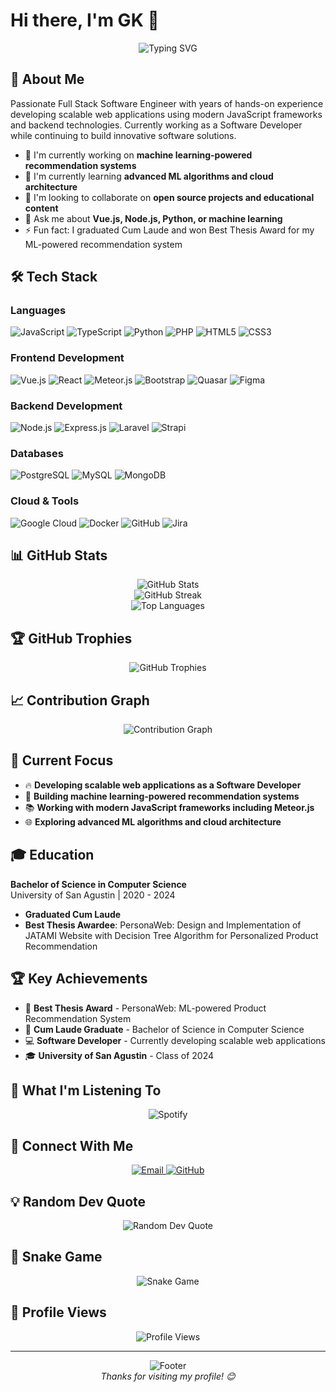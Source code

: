 # Hi there, I'm GK 👋

<div align="center">
  <img src="https://readme-typing-svg.herokuapp.com?font=Fira+Code&pause=1000&color=2F81F7&center=true&vCenter=true&width=435&lines=Full+Stack+Software+Engineer;CSIT+Instructor;Machine+Learning+Enthusiast" alt="Typing SVG" />
</div>

## 🚀 About Me

Passionate Full Stack Software Engineer with years of hands-on experience developing scalable web applications using modern JavaScript frameworks and backend technologies. Currently working as a Software Developer while continuing to build innovative software solutions.

- 🔭 I'm currently working on **machine learning-powered recommendation systems**
- 🌱 I'm currently learning **advanced ML algorithms and cloud architecture**
- 👯 I'm looking to collaborate on **open source projects and educational content**
- 💬 Ask me about **Vue.js, Node.js, Python, or machine learning**
- ⚡ Fun fact: I graduated Cum Laude and won Best Thesis Award for my ML-powered recommendation system

## 🛠️ Tech Stack

### Languages
![JavaScript](https://img.shields.io/badge/JavaScript-F7DF1E?style=for-the-badge&logo=javascript&logoColor=black)
![TypeScript](https://img.shields.io/badge/TypeScript-007ACC?style=for-the-badge&logo=typescript&logoColor=white)
![Python](https://img.shields.io/badge/Python-3776AB?style=for-the-badge&logo=python&logoColor=white)
![PHP](https://img.shields.io/badge/PHP-777BB4?style=for-the-badge&logo=php&logoColor=white)
![HTML5](https://img.shields.io/badge/HTML5-E34F26?style=for-the-badge&logo=html5&logoColor=white)
![CSS3](https://img.shields.io/badge/CSS3-1572B6?style=for-the-badge&logo=css3&logoColor=white)

### Frontend Development
![Vue.js](https://img.shields.io/badge/Vue.js-35495E?style=for-the-badge&logo=vue.js&logoColor=4FC08D)
![React](https://img.shields.io/badge/React-20232A?style=for-the-badge&logo=react&logoColor=61DAFB)
![Meteor.js](https://img.shields.io/badge/Meteor.js-DE4F4F?style=for-the-badge&logo=meteor&logoColor=white)
![Bootstrap](https://img.shields.io/badge/Bootstrap-563D7C?style=for-the-badge&logo=bootstrap&logoColor=white)
![Quasar](https://img.shields.io/badge/Quasar-1976D2?style=for-the-badge&logo=quasar&logoColor=white)
![Figma](https://img.shields.io/badge/Figma-F24E1E?style=for-the-badge&logo=figma&logoColor=white)

### Backend Development
![Node.js](https://img.shields.io/badge/Node.js-43853D?style=for-the-badge&logo=node.js&logoColor=white)
![Express.js](https://img.shields.io/badge/Express.js-404D59?style=for-the-badge)
![Laravel](https://img.shields.io/badge/Laravel-FF2D20?style=for-the-badge&logo=laravel&logoColor=white)
![Strapi](https://img.shields.io/badge/Strapi-2F2E8B?style=for-the-badge&logo=strapi&logoColor=white)

### Databases
![PostgreSQL](https://img.shields.io/badge/PostgreSQL-316192?style=for-the-badge&logo=postgresql&logoColor=white)
![MySQL](https://img.shields.io/badge/MySQL-4479A1?style=for-the-badge&logo=mysql&logoColor=white)
![MongoDB](https://img.shields.io/badge/MongoDB-4EA94B?style=for-the-badge&logo=mongodb&logoColor=white)

### Cloud & Tools
![Google Cloud](https://img.shields.io/badge/Google_Cloud-4285F4?style=for-the-badge&logo=google-cloud&logoColor=white)
![Docker](https://img.shields.io/badge/Docker-2496ED?style=for-the-badge&logo=docker&logoColor=white)
![GitHub](https://img.shields.io/badge/GitHub-100000?style=for-the-badge&logo=github&logoColor=white)
![Jira](https://img.shields.io/badge/Jira-0052CC?style=for-the-badge&logo=jira&logoColor=white)

## 📊 GitHub Stats

<div align="center">
  <img src="https://github-readme-stats.vercel.app/api?username=Jopita&show_icons=true&theme=tokyonight&hide_border=true&count_private=true" alt="GitHub Stats" />
</div>

<div align="center">
  <img src="https://github-readme-streak-stats.herokuapp.com/?user=Jopita&theme=tokyonight&hide_border=true" alt="GitHub Streak" />
</div>

<div align="center">
  <img src="https://github-readme-stats.vercel.app/api/top-langs/?username=Jopita&layout=compact&theme=tokyonight&hide_border=true" alt="Top Languages" />
</div>

## 🏆 GitHub Trophies

<div align="center">
  <img src="https://github-profile-trophy.vercel.app/?username=Jopita&theme=tokyonight&no-frame=true&column=7" alt="GitHub Trophies" />
</div>

## 📈 Contribution Graph

<div align="center">
  <img src="https://github-readme-activity-graph.vercel.app/graph?username=Jopita&theme=tokyonight&hide_border=true" alt="Contribution Graph" />
</div>

## 🎯 Current Focus

- 🔥 **Developing scalable web applications as a Software Developer**
- 🚀 **Building machine learning-powered recommendation systems**
- 📚 **Working with modern JavaScript frameworks including Meteor.js**
- 🌐 **Exploring advanced ML algorithms and cloud architecture**

## 🎓 Education

**Bachelor of Science in Computer Science**  
University of San Agustin | 2020 - 2024  
- **Graduated Cum Laude**
- **Best Thesis Awardee**: PersonaWeb: Design and Implementation of JATAMI Website with Decision Tree Algorithm for Personalized Product Recommendation

## 🏆 Key Achievements

- 🥇 **Best Thesis Award** - PersonaWeb: ML-powered Product Recommendation System
- 🏅 **Cum Laude Graduate** - Bachelor of Science in Computer Science
- 💻 **Software Developer** - Currently developing scalable web applications
- 🎓 **University of San Agustin** - Class of 2024

## 🎵 What I'm Listening To

<div align="center">
  <img src="https://spotify-github-profile.vercel.app/api/spotify" alt="Spotify" />
</div>

## 🤝 Connect With Me

<div align="center">
  <a href="mailto:jopita@example.com">
    <img src="https://img.shields.io/badge/Email-D14836?style=for-the-badge&logo=gmail&logoColor=white" alt="Email" />
  </a>
  <a href="https://github.com/Jopita" target="_blank">
    <img src="https://img.shields.io/badge/GitHub-100000?style=for-the-badge&logo=github&logoColor=white" alt="GitHub" />
  </a>
</div>

## 💡 Random Dev Quote

<div align="center">
  <img src="https://quotes-github-readme.vercel.app/api?type=horizontal&theme=tokyonight" alt="Random Dev Quote" />
</div>

## 🐍 Snake Game

<div align="center">
  <img src="https://raw.githubusercontent.com/Jopita/Jopita/output/github-contribution-grid-snake.svg" alt="Snake Game" />
</div>

## 🎯 Profile Views

<div align="center">
  <img src="https://komarev.com/ghpvc/?username=Jopita&style=for-the-badge&color=blue" alt="Profile Views" />
</div>

---

<div align="center">
  <img src="https://capsule-render.vercel.app/api?type=waving&color=gradient&height=100&section=footer" alt="Footer" />
</div>

<div align="center">
  <i>Thanks for visiting my profile! 😊</i>
</div>
